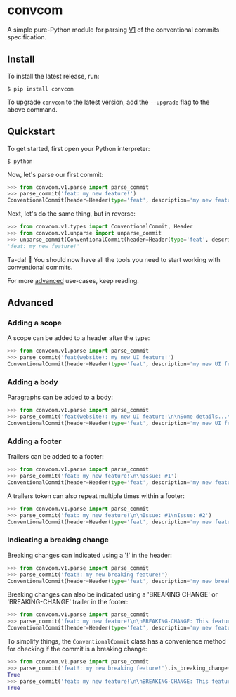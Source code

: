 # convcom

A simple pure-Python module for parsing [V1](https://www.conventionalcommits.org/en/v1.0.0/) of the conventional commits specification.

## Install

To install the latest release, run:

```shell
$ pip install convcom
```

To upgrade `convcom` to the latest version, add the `--upgrade` flag to the above command. 

## Quickstart

To get started, first open your Python interpreter:

```shell
$ python
```

Now, let's parse our first commit:

```python
>>> from convcom.v1.parse import parse_commit
>>> parse_commit('feat: my new feature!')
ConventionalCommit(header=Header(type='feat', description='my new feature!', scope=None, is_breaking_change=False), body=None, footer=None)
```

Next, let's do the same thing, but in reverse:

```python
>>> from convcom.v1.types import ConventionalCommit, Header
>>> from convcom.v1.unparse import unparse_commit
>>> unparse_commit(ConventionalCommit(header=Header(type='feat', description='my new feature!')))
'feat: my new feature!'
```

Ta-da! 🎉 You should now have all the tools you need to start working with conventional commits.

For more [advanced](#advanced) use-cases, keep reading.

## Advanced

### Adding a scope

A scope can be added to a header after the type:

```python
>>> from convcom.v1.parse import parse_commit
>>> parse_commit('feat(website): my new UI feature!')
ConventionalCommit(header=Header(type='feat', description='my new UI feature!', scope='website', is_breaking_change=False), body=None, footer=None)
```

### Adding a body

Paragraphs can be added to a body:

```python
>>> from convcom.v1.parse import parse_commit
>>> parse_commit('feat(website): my new UI feature!\n\nSome details...\n\nSome more details...')
ConventionalCommit(header=Header(type='feat', description='my new UI feature!', scope='website', is_breaking_change=False), body=Body(paragraphs=['Some details...', 'Some more details...']), footer=None)
```

### Adding a footer

Trailers can be added to a footer:

```python
>>> from convcom.v1.parse import parse_commit
>>> parse_commit('feat: my new feature!\n\nIssue: #1')
ConventionalCommit(header=Header(type='feat', description='my new feature!', scope=None, is_breaking_change=False), body=None, footer=Footer(trailers=OrderedDict({'Issue': ['#1']}), is_breaking_change=False))
```

A trailers token can also repeat multiple times within a footer:

```python
>>> from convcom.v1.parse import parse_commit
>>> parse_commit('feat: my new feature!\n\nIssue: #1\nIssue: #2')
ConventionalCommit(header=Header(type='feat', description='my new feature!', scope=None, is_breaking_change=False), body=None, footer=Footer(trailers=OrderedDict({'Issue': ['#1', '#2']}), is_breaking_change=False))
```

### Indicating a breaking change

Breaking changes can indicated using a '!' in the header:

```python
>>> from convcom.v1.parse import parse_commit
>>> parse_commit('feat!: my new breaking feature!')
ConventionalCommit(header=Header(type='feat', description='my new breaking feature!', scope=None, is_breaking_change=True), body=None, footer=None)
```

Breaking changes can also be indicated using a 'BREAKING CHANGE' or 'BREAKING-CHANGE' trailer in the footer:

```python
>>> from convcom.v1.parse import parse_commit
>>> parse_commit('feat: my new feature!\n\nBREAKING-CHANGE: This feature breaks things...')
ConventionalCommit(header=Header(type='feat', description='my new feature!', scope=None, is_breaking_change=False), body=None, footer=Footer(trailers=OrderedDict({'BREAKING-CHANGE': ['This feature breaks things...']}), is_breaking_change=True))
```

To simplify things, the `ConventionalCommit` class has a convenience method for checking if the commit is a breaking change:

```python
>>> from convcom.v1.parse import parse_commit
>>> parse_commit('feat!: my new breaking feature!').is_breaking_change()
True
>>> parse_commit('feat: my new feature!\n\nBREAKING-CHANGE: This feature breaks things...').is_breaking_change()
True
```
